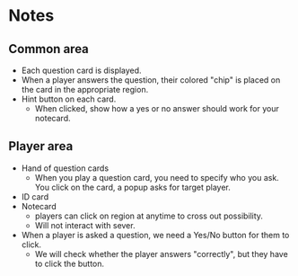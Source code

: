 # Notes

## Common area

- Each question card is displayed.
- When a player answers the question, their colored "chip" is placed on the card in the appropriate region.
- Hint button on each card.
  - When clicked, show how a yes or no answer should work for your notecard.

## Player area

- Hand of question cards
  - When you play a question card, you need to specify who you ask.  You click on the card, a popup asks for target player.
- ID card
- Notecard
  - players can click on region at anytime to cross out possibility.
  - Will not interact with sever.
- When a player is asked a question, we need a Yes/No button for them to click.
  - We will check whether the player answers "correctly", but they have to click the button.